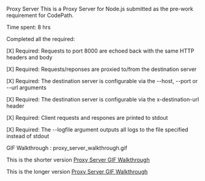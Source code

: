 Proxy Server
This is a Proxy Server for Node.js submitted as the pre-work requirement for CodePath.

Time spent: 8 hrs

Completed all the required:

[X] Required: Requests to port 8000 are echoed back with the same HTTP headers and body

[X] Required: Requests/reponses are proxied to/from the destination server

[X] Required: The destination server is configurable via the --host, --port or --url arguments

[X] Required: The destination server is configurable via the x-destination-url header

[X] Required: Client requests and respones are printed to stdout

[X] Required: The --logfile argument outputs all logs to the file specified instead of stdout

GIF Walkthrough :  proxy_server_walkthrough.gif

This is the shorter version
[Proxy Server GIF Walkthrough](proxy_server_walkthrough.gif)

This is the longer version
[Proxy Server GIF Walkthrough](proxy_server_walkthrough_2.gif)
